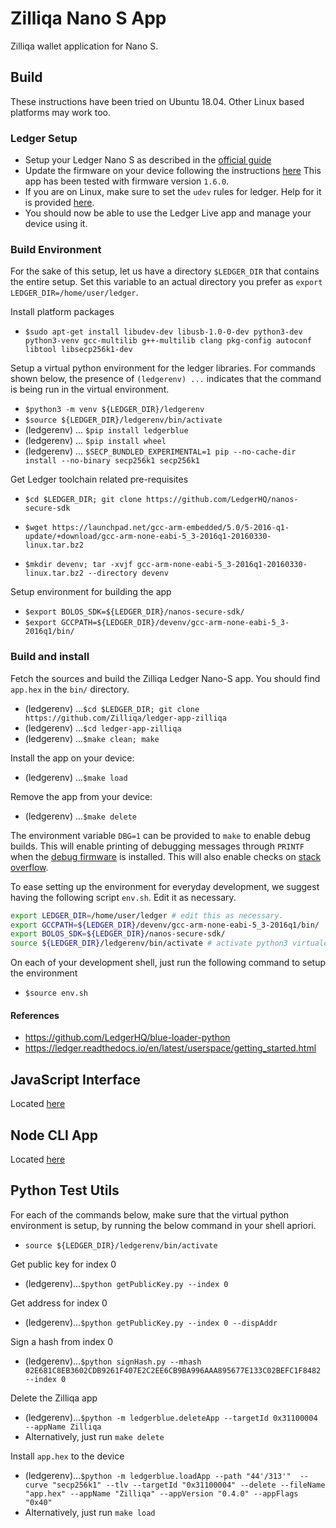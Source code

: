 # Zilliqa Nano S App 
  
Zilliqa wallet application for Nano S.

## Build

These instructions have been tried on Ubuntu 18.04. Other Linux based platforms may work too.

### Ledger Setup
  - Setup your Ledger Nano S as described in the [official guide](https://support.ledger.com/hc/en-us/articles/360000613793)
  - Update the firmware on your device following the instructions [here](https://support.ledger.com/hc/en-us/articles/360002731113-Update-device-firmware)
    This app has been tested with firmware version `1.6.0`.
  - If you are on Linux, make sure to set the `udev` rules for ledger. Help for it is provided [here](https://support.ledger.com/hc/en-us/articles/115005165269-Fix-connection-issues).
  - You should now be able to use the Ledger Live app and manage your device using it.

### Build Environment
For the sake of this setup, let us have a directory `$LEDGER_DIR` that contains the entire setup. Set this variable to an actual directory you prefer as `export LEDGER_DIR=/home/user/ledger`.

Install platform packages

  - `$sudo apt-get install libudev-dev libusb-1.0-0-dev python3-dev python3-venv gcc-multilib g++-multilib clang pkg-config autoconf libtool libsecp256k1-dev`

Setup a virtual python environment for the ledger libraries. For commands shown below, the presence of `(ledgerenv) ...` indicates that the command is being run in the virtual environment.

  - `$python3 -m venv ${LEDGER_DIR}/ledgerenv`
  - `$source ${LEDGER_DIR}/ledgerenv/bin/activate`
  - (ledgerenv) ... `$pip install ledgerblue`
  - (ledgerenv) ... `$pip install wheel`
  - (ledgerenv) ... `$SECP_BUNDLED_EXPERIMENTAL=1 pip --no-cache-dir install --no-binary secp256k1 secp256k1`

Get Ledger toolchain related pre-requisites

  - `$cd $LEDGER_DIR; git clone https://github.com/LedgerHQ/nanos-secure-sdk`

  - `$wget https://launchpad.net/gcc-arm-embedded/5.0/5-2016-q1-update/+download/gcc-arm-none-eabi-5_3-2016q1-20160330-linux.tar.bz2`
  - `$mkdir devenv; tar -xvjf gcc-arm-none-eabi-5_3-2016q1-20160330-linux.tar.bz2 --directory devenv`

Setup environment for building the app
  - `$export BOLOS_SDK=${LEDGER_DIR}/nanos-secure-sdk/`
  - `$export GCCPATH=${LEDGER_DIR}/devenv/gcc-arm-none-eabi-5_3-2016q1/bin/`

### Build and install

Fetch the sources and build the Zilliqa Ledger Nano-S app. You should find `app.hex` in the `bin/` directory.
  - (ledgerenv) ...`$cd $LEDGER_DIR; git clone https://github.com/Zilliqa/ledger-app-zilliqa`
  - (ledgerenv) ...`$cd ledger-app-zilliqa`
  - (ledgerenv) ...`$make clean; make`

Install the app on your device:
  - (ledgerenv) ...`$make load`

Remove the app from  your device:
  - (ledgerenv) ...`$make delete`

The environment variable `DBG=1` can be provided to `make` to enable debug builds. This will enable printing of debugging messages through `PRINTF` when the [debug firmware](https://ledger.readthedocs.io/en/latest/userspace/debugging.html) is installed. This will also enable checks on [stack overflow](https://ledger.readthedocs.io/en/latest/userspace/troubleshooting.html#stack-overflows).

To ease setting up the environment for everyday development, we suggest having the following script `env.sh`. Edit it as necessary.

```bash
export LEDGER_DIR=/home/user/ledger # edit this as necessary.
export GCCPATH=${LEDGER_DIR}/devenv/gcc-arm-none-eabi-5_3-2016q1/bin/
export BOLOS_SDK=${LEDGER_DIR}/nanos-secure-sdk/
source ${LEDGER_DIR}/ledgerenv/bin/activate # activate python3 virtualenv
```

On each of your development shell, just run the following command to setup the environment

  - `$source env.sh`

#### References
  - https://github.com/LedgerHQ/blue-loader-python
  - https://ledger.readthedocs.io/en/latest/userspace/getting_started.html

## JavaScript Interface
Located [here](https://github.com/CryptoAeon/zil-ledger-js-interface)

## Node CLI App
Located [here](https://github.com/CryptoAeon/zil-ledger-node-app)

## Python Test Utils

For each of the commands below, make sure that the virtual python environment is setup, by running the below command in your shell apriori.
  - `source ${LEDGER_DIR}/ledgerenv/bin/activate`

Get public key for index 0
  - (ledgerenv)...`$python getPublicKey.py --index 0`

Get address for index 0
  - (ledgerenv)...`$python getPublicKey.py --index 0 --dispAddr`

Sign a hash from index 0
  - (ledgerenv)...`$python signHash.py --mhash 02E681C8EB3602CDB9261F407E2C2EE6CB9BA996AAA895677E133C02BEFC1F8482 --index 0`

Delete the Zilliqa app
  - (ledgerenv)...`$python -m ledgerblue.deleteApp --targetId 0x31100004 --appName Zilliqa`
  - Alternatively, just run `make delete`

Install `app.hex` to the device
  - (ledgerenv)...`$python -m ledgerblue.loadApp --path "44'/313'"  --curve "secp256k1" --tlv --targetId "0x31100004" --delete --fileName "app.hex" --appName "Zilliqa" --appVersion "0.4.0" --appFlags "0x40"`
  - Alternatively, just run `make load`
